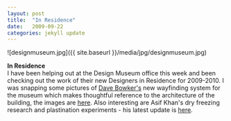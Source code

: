 ```yaml
---
layout: post
title:  "In Residence"
date:   2009-09-22
categories: jekyll update
---
```

![designmuseum.jpg]({{ site.baseurl }}/media/jpg/designmuseum.jpg)

__In Residence__  
I have been helping out at the Design Museum office this week and been checking out the work of their new Designers in Residence for 2009-2010.  I was snapping some pictures of [Dave Bowker's](http://www.designingthenews.com/about) new wayfinding system for the museum which makes thoughtful reference to the architecture of the building, the images are [here](http://www.flickr.com/photos/30980611@N02/).  Also interesting are Asif Khan's dry freezing research and plastination experiments - his latest update is [here](http://inresidence.designmuseum.org/updates/2009/9/15/freeze-drying.html).

